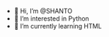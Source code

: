 - 👋 Hi, I’m @SHANTO
- 👀 I’m interested in Python
- 🌱 I’m currently learning HTML

<!---
Shanto24code/Shanto24code is a ✨ special ✨ repository because its `README.md` (this file) appears on your GitHub profile.
You can click the Preview link to take a look at your changes.
--->
